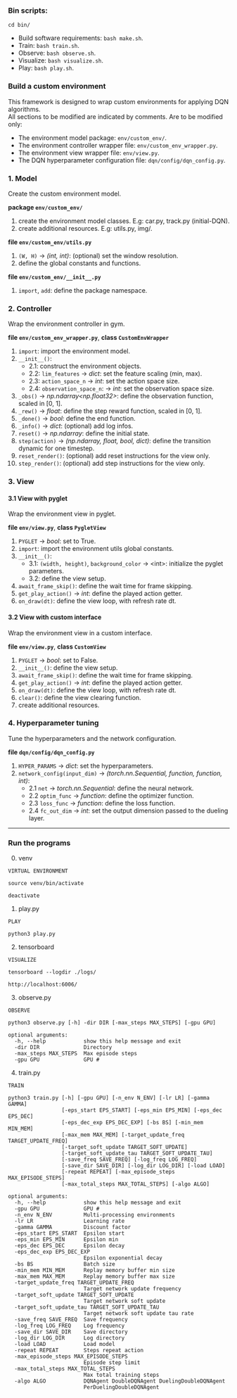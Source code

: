 ### Bin scripts:  

`cd bin/`  

- Build software requirements: `bash make.sh`.  
- Train: `bash train.sh`.  
- Observe: `bash observe.sh`.  
- Visualize: `bash visualize.sh`.  
- Play: `bash play.sh`.  

### Build a custom environment

This framework is designed to wrap custom environments for applying DQN algorithms.  
All sections to be modified are indicated by comments. Are to be modified only:  
- The environment model package: `env/custom_env/`.  
- The environment controller wrapper file: `env/custom_env_wrapper.py`.  
- The environment view wrapper file: `env/view.py`.  
- The DQN hyperparameter configuration file: `dqn/config/dqn_config.py`.  

### 1. Model

Create the custom environment model.  

**package `env/custom_env/`**  
1. create the environment model classes. E.g: car.py, track.py (initial-DQN).  
2. create additional resources. E.g: utils.py, img/.  

**file `env/custom_env/utils.py`**  
1. `(W, H)` -> _(int, int)_: (optional) set the window resolution.  
2. define the global constants and functions.  

**file `env/custom_env/__init__.py`**  
1. `import`, `add`: define the package namespace.  

### 2. Controller

Wrap the environment controller in gym.  

**file `env/custom_env_wrapper.py`**, **class `CustomEnvWrapper`**   
1. `import`: import the environment model.  
2. `__init__()`:  
    - 2.1: construct the environment objects.  
    - 2.2: `lim_features` -> _dict_: set the feature scaling (min, max).  
    - 2.3: `action_space_n` -> _int_: set the action space size.  
    - 2.4: `observation_space_n`: -> _int_: set the observation space size.  
3. `_obs()` -> _np.ndarray<np.float32>_: define the observation function, scaled in [0, 1].  
4. `_rew()` -> _float_: define the step reward function, scaled in [0, 1].  
5. `_done()` -> _bool_: define the end function.  
6. `_info()` -> _dict_: (optional) add log infos.  
7. `reset()` -> _np.ndarray_: define the initial state.  
8. `step(action)` -> _(np.ndarray, float, bool, dict)_: define the transition dynamic for one timestep.  
9. `reset_render()`: (optional) add reset instructions for the view only.  
10. `step_render()`: (optional) add step instructions for the view only.  

### 3. View

#### 3.1 View with pyglet

Wrap the environment view in pyglet.  

**file `env/view.py`**, **class `PygletView`**   
1. `PYGLET` -> _bool_: set to True.  
2. `import`: import the environment utils global constants.  
3. `__init__()`:  
    - 3.1: `(width, height)`, `background_color` -> \<int>: initialize the pyglet parameters.  
    - 3.2: define the view setup.  
4. `await_frame_skip()`: define the wait time for frame skipping.  
5. `get_play_action()` -> _int_: define the played action getter.  
6. `on_draw(dt)`: define the view loop, with refresh rate dt.  

#### 3.2 View with custom interface

Wrap the environment view in a custom interface.  

**file `env/view.py`**, **class `CustomView`**   
1. `PYGLET` -> _bool_: set to False.  
2. `__init__()`: define the view setup.  
3. `await_frame_skip()`: define the wait time for frame skipping.  
4. `get_play_action()` -> _int_: define the played action getter.  
5. `on_draw(dt)`: define the view loop, with refresh rate dt.  
6. `clear()`: define the view clearing function.  
7. create additional resources.  

### 4. Hyperparameter tuning

Tune the hyperparameters and the network configuration.  

**file `dqn/config/dqn_config.py`**   
1. `HYPER_PARAMS` -> _dict_: set the hyperparameters.  
2. `network_config(input_dim)` -> _(torch.nn.Sequential, function, function, int)_:  
    - 2.1 `net` -> _torch.nn.Sequential_: define the neural network.  
    - 2.2 `optim_func` -> _function_: define the optimizer function.  
    - 2.3 `loss_func` -> _function_: define the loss function.  
    - 2.4 `fc_out_dim` -> _int_: set the output dimension passed to the dueling layer.  

****

### Run the programs

0. venv
```
VIRTUAL ENVIRONMENT

source venv/bin/activate

deactivate
```

1. play.py
```
PLAY

python3 play.py
```

2. tensorboard
```
VISUALIZE

tensorboard --logdir ./logs/

http://localhost:6006/
```

3. observe.py
```
OBSERVE

python3 observe.py [-h] -dir DIR [-max_steps MAX_STEPS] [-gpu GPU]

optional arguments:
  -h, --help            show this help message and exit
  -dir DIR              Directory
  -max_steps MAX_STEPS  Max episode steps
  -gpu GPU              GPU #
```

4. train.py
```
TRAIN

python3 train.py [-h] [-gpu GPU] [-n_env N_ENV] [-lr LR] [-gamma GAMMA]
                 [-eps_start EPS_START] [-eps_min EPS_MIN] [-eps_dec EPS_DEC]
                 [-eps_dec_exp EPS_DEC_EXP] [-bs BS] [-min_mem MIN_MEM]
                 [-max_mem MAX_MEM] [-target_update_freq TARGET_UPDATE_FREQ]
                 [-target_soft_update TARGET_SOFT_UPDATE]
                 [-target_soft_update_tau TARGET_SOFT_UPDATE_TAU]
                 [-save_freq SAVE_FREQ] [-log_freq LOG_FREQ]
                 [-save_dir SAVE_DIR] [-log_dir LOG_DIR] [-load LOAD]
                 [-repeat REPEAT] [-max_episode_steps MAX_EPISODE_STEPS]
                 [-max_total_steps MAX_TOTAL_STEPS] [-algo ALGO]

optional arguments:
  -h, --help            show this help message and exit
  -gpu GPU              GPU #
  -n_env N_ENV          Multi-processing environments
  -lr LR                Learning rate
  -gamma GAMMA          Discount factor
  -eps_start EPS_START  Epsilon start
  -eps_min EPS_MIN      Epsilon min
  -eps_dec EPS_DEC      Epsilon decay
  -eps_dec_exp EPS_DEC_EXP
                        Epsilon exponential decay
  -bs BS                Batch size
  -min_mem MIN_MEM      Replay memory buffer min size
  -max_mem MAX_MEM      Replay memory buffer max size
  -target_update_freq TARGET_UPDATE_FREQ
                        Target network update frequency
  -target_soft_update TARGET_SOFT_UPDATE
                        Target network soft update
  -target_soft_update_tau TARGET_SOFT_UPDATE_TAU
                        Target network soft update tau rate
  -save_freq SAVE_FREQ  Save frequency
  -log_freq LOG_FREQ    Log frequency
  -save_dir SAVE_DIR    Save directory
  -log_dir LOG_DIR      Log directory
  -load LOAD            Load model
  -repeat REPEAT        Steps repeat action
  -max_episode_steps MAX_EPISODE_STEPS
                        Episode step limit
  -max_total_steps MAX_TOTAL_STEPS
                        Max total training steps
  -algo ALGO            DQNAgent DoubleDQNAgent DuelingDoubleDQNAgent
                        PerDuelingDoubleDQNAgent
```
